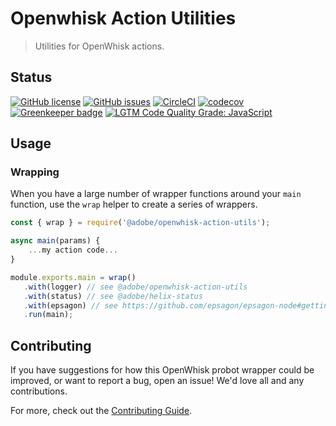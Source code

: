# Openwhisk Action Utilities
> Utilities for OpenWhisk actions. 

## Status
[![GitHub license](https://img.shields.io/github/license/adobe/openwhisk-action-utils.svg)](https://github.com/adobe/openwhisk-action-utils/blob/master/LICENSE.txt)
[![GitHub issues](https://img.shields.io/github/issues/adobe/openwhisk-action-utils.svg)](https://github.com/adobe/openwhisk-action-utils/issues)
[![CircleCI](https://img.shields.io/circleci/project/github/adobe/openwhisk-action-utils.svg)](https://circleci.com/gh/adobe/openwhisk-action-utils)
[![codecov](https://img.shields.io/codecov/c/github/adobe/openwhisk-action-utils.svg)](https://codecov.io/gh/adobe/openwhisk-action-utils)
[![Greenkeeper badge](https://badges.greenkeeper.io/adobe/openwhisk-action-utils.svg)](https://greenkeeper.io/)
[![LGTM Code Quality Grade: JavaScript](https://img.shields.io/lgtm/grade/javascript/g/adobe/openwhisk-action-utils.svg?logo=lgtm&logoWidth=18)](https://lgtm.com/projects/g/adobe/openwhisk-action-utils)

## Usage

### Wrapping

When you have a large number of wrapper functions around your `main` function, use the `wrap`
helper to create a series of wrappers.

```javascript
const { wrap } = require('@adobe/openwhisk-action-utils');

async main(params) {
    ...my action code...
}

module.exports.main = wrap()
   .with(logger) // see @adobe/openwhisk-action-utils
   .with(status) // see @adobe/helix-status
   .with(epsagon) // see https://github.com/epsagon/epsagon-node#getting-started-apache-openwhisk
   .run(main);
```

## Contributing

If you have suggestions for how this OpenWhisk probot wrapper could be improved, or want to report a bug, open an issue! We'd love all and any contributions.

For more, check out the [Contributing Guide](CONTRIBUTING.md).

